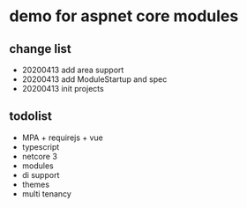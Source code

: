 # demo for aspnet core modules

## change list

- 20200413 add area support
- 20200413 add ModuleStartup and spec
- 20200413 init projects

## todolist

- MPA + requirejs + vue
- typescript
- netcore 3
- modules
- di support
- themes
- multi tenancy 
